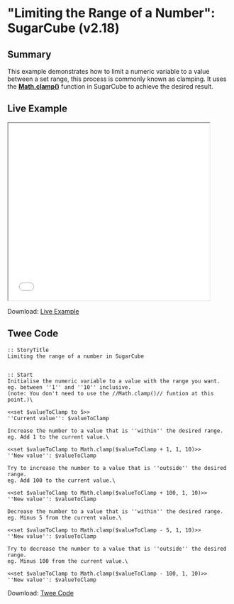 # "Limiting the Range of a Number": SugarCube (v2.18)

## Summary

This example demonstrates how to limit a numeric variable to a value between a set range, this process is commonly known as clamping. It uses the **[Math.clamp()](http://www.motoslave.net/sugarcube/2/docs/object-methods.html#math-mathclamp)** function in SugarCube to achieve the desired result.

## Live Example

<section>
<iframe src="sugarcube_clamping_numbers_example.html" height=400 width=90%></iframe>

Download: <a href="sugarcube_clamping_numbers_example.html" target="_blank">Live Example</a>
</section>

## Twee Code

```
:: StoryTitle
Limiting the range of a number in SugarCube


:: Start
Initialise the numeric variable to a value with the range you want.
eg. between ''1'' and ''10'' inclusive.
(note: You don't need to use the //Math.clamp()// funtion at this point.)\

<<set $valueToClamp to 5>>
''Current value'': $valueToClamp

Increase the number to a value that is ''within'' the desired range.
eg. Add 1 to the current value.\

<<set $valueToClamp to Math.clamp($valueToClamp + 1, 1, 10)>>
''New value'': $valueToClamp

Try to increase the number to a value that is ''outside'' the desired range.
eg. Add 100 to the current value.\

<<set $valueToClamp to Math.clamp($valueToClamp + 100, 1, 10)>>
''New value'': $valueToClamp

Decrease the number to a value that is ''within'' the desired range.
eg. Minus 5 from the current value.\

<<set $valueToClamp to Math.clamp($valueToClamp - 5, 1, 10)>>
''New value'': $valueToClamp

Try to decrease the number to a value that is ''outside'' the desired range.
eg. Minus 100 from the current value.\

<<set $valueToClamp to Math.clamp($valueToClamp - 100, 1, 10)>>
''New value'': $valueToClamp

```

Download: <a href="sugarcube_clamping_numbers_twee.txt" target="_blank">Twee Code</a>

